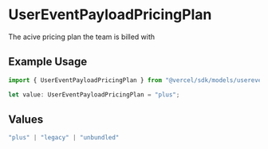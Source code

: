 # UserEventPayloadPricingPlan

The acive pricing plan the team is billed with

## Example Usage

```typescript
import { UserEventPayloadPricingPlan } from "@vercel/sdk/models/userevent.js";

let value: UserEventPayloadPricingPlan = "plus";
```

## Values

```typescript
"plus" | "legacy" | "unbundled"
```